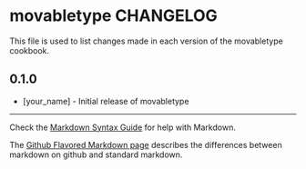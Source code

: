 movabletype CHANGELOG
=====================

This file is used to list changes made in each version of the movabletype cookbook.

0.1.0
-----
- [your_name] - Initial release of movabletype

- - -
Check the [Markdown Syntax Guide](http://daringfireball.net/projects/markdown/syntax) for help with Markdown.

The [Github Flavored Markdown page](http://github.github.com/github-flavored-markdown/) describes the differences between markdown on github and standard markdown.
